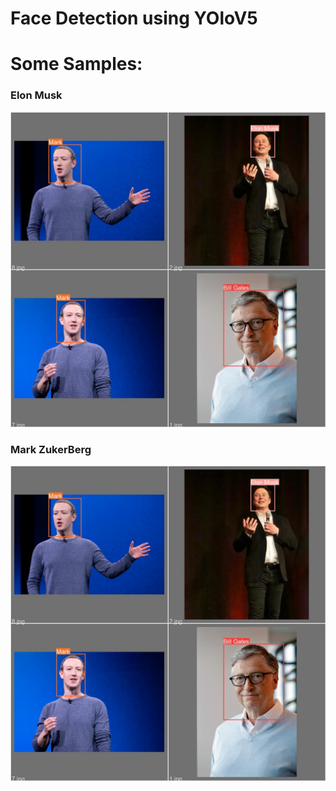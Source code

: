 # Face Detection using YOloV5
# Some Samples:
### Elon Musk
![](elon.jpeg)
### Mark ZukerBerg
![](mark.jpeg)
